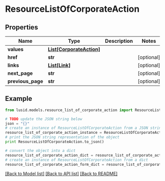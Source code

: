 # ResourceListOfCorporateAction


## Properties
Name | Type | Description | Notes
------------ | ------------- | ------------- | -------------
**values** | [**List[CorporateAction]**](CorporateAction.md) |  | 
**href** | **str** |  | [optional] 
**links** | [**List[Link]**](Link.md) |  | [optional] 
**next_page** | **str** |  | [optional] 
**previous_page** | **str** |  | [optional] 

## Example

```python
from lusid.models.resource_list_of_corporate_action import ResourceListOfCorporateAction

# TODO update the JSON string below
json = "{}"
# create an instance of ResourceListOfCorporateAction from a JSON string
resource_list_of_corporate_action_instance = ResourceListOfCorporateAction.from_json(json)
# print the JSON string representation of the object
print ResourceListOfCorporateAction.to_json()

# convert the object into a dict
resource_list_of_corporate_action_dict = resource_list_of_corporate_action_instance.to_dict()
# create an instance of ResourceListOfCorporateAction from a dict
resource_list_of_corporate_action_form_dict = resource_list_of_corporate_action.from_dict(resource_list_of_corporate_action_dict)
```
[[Back to Model list]](../README.md#documentation-for-models) [[Back to API list]](../README.md#documentation-for-api-endpoints) [[Back to README]](../README.md)


